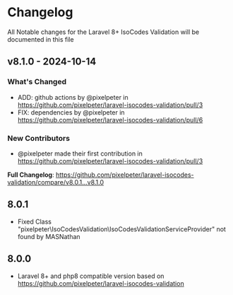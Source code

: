 # Changelog

All Notable changes for the Laravel 8+ IsoCodes Validation  will be documented in this file

## v8.1.0 - 2024-10-14

### What's Changed

* ADD: github actions by @pixelpeter in https://github.com/pixelpeter/laravel-isocodes-validation/pull/3
* FIX: dependencies by @pixelpeter in https://github.com/pixelpeter/laravel-isocodes-validation/pull/6

### New Contributors

* @pixelpeter made their first contribution in https://github.com/pixelpeter/laravel-isocodes-validation/pull/3

**Full Changelog**: https://github.com/pixelpeter/laravel-isocodes-validation/compare/v8.0.1...v8.1.0

## 8.0.1

- Fixed Class "pixelpeter\IsoCodesValidation\IsoCodesValidationServiceProvider" not found by MASNathan

## 8.0.0

- Laravel 8+ and php8 compatible version based on https://github.com/pixelpeter/laravel-isocodes-validation

